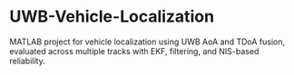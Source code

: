 # UWB-Vehicle-Localization
MATLAB project for vehicle localization using UWB AoA and TDoA fusion, evaluated across multiple tracks with EKF, filtering, and NIS-based reliability.
